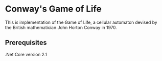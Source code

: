 # Conway's Game of Life

This is implementation of the Game of Life, a cellular automaton devised by the British mathematician John Horton Conway in 1970.

## Prerequisites

.Net Core version 2.1
